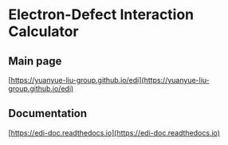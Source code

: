 # Electron-Defect Interaction Calculator

## Main page

[https://yuanyue-liu-group.github.io/edi](https://yuanyue-liu-group.github.io/edi)

## Documentation

[https://edi-doc.readthedocs.io](https://edi-doc.readthedocs.io)




